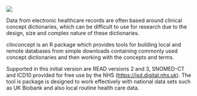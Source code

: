 ![](https://github.com/rcfgroup/clinconcept/workflows/master/badge.svg)

Data from electronic healthcare records are often based around clinical concept dictionaries, which can be difficult to use for research due to the design, size and complex nature of these dictionaries. 

clinconcept is an R package which provides tools for building local and remote databases from simple downloads containing commonly used concept dictionaries and then working with the concepts and terms. 

Supported in this initial version are READ versions 2 and 3, SNOMED-CT and ICD10 provided for free use by the NHS (https://isd.digital.nhs.uk). The tool is package is designed to work effectively with national data sets such as UK Biobank and also local routine health care data. 
